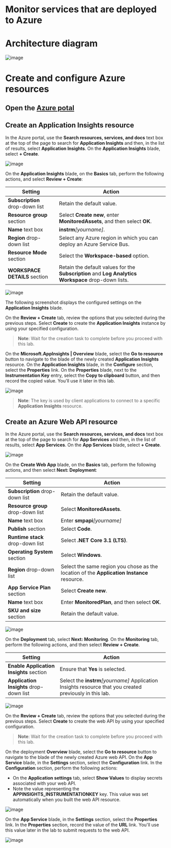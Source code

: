 # Monitor services that are deployed to Azure

# Architecture diagram

![image](https://user-images.githubusercontent.com/34960418/169530615-39fe3c67-bbcb-4ea1-9b7d-555dd2de5474.png)


# Create and configure Azure resources

## Open the [Azure potal](https://portal.azure.com/)


## Create an Application Insights resource

In the Azure portal, use the **Search resources, services, and docs** text box at the top of the page to search for **Application Insights** and then, in the list of results, select **Application Insights**. On the **Application Insights** blade, select **+ Create**.

![image](https://user-images.githubusercontent.com/34960418/169532437-c3ba0812-8086-4dee-976d-790fa85d725f.png)


On the **Application Insights** blade, on the **Basics** tab, perform the following actions, and select **Review + Create**:
    
| Setting                         | Action                                                       |
| ------------------------------- | ------------------------------------------------------------ |
| **Subscription** drop-down list | Retain the default value.                                    |
| **Resource group** section      | Select **Create new**, enter **MonitoredAssets**, and then select **OK**. |
| **Name** text box     | **instrm**_[yourname]_.                           |
| **Region** drop-down list       | Select any Azure region in which you can deploy an Azure Service Bus. |
| **Resource Mode** section | Select the **Workspace-based** option.|
| **WORKSPACE DETAILS** section | Retain the default values for the **Subscription** and **Log Analytics Workspace** drop-down lists.|

![image](https://user-images.githubusercontent.com/34960418/169532919-fbdc8121-c101-44ba-8890-bbc873ed0806.png)

The following screenshot displays the configured settings on the **Application Insights** blade.


On the **Review + Create** tab, review the options that you selected during the previous steps. Select **Create** to create the **Application Insights** instance by using your specified configuration.

> **Note**: Wait for the creation task to complete before you proceed with this lab.


On the **Microsoft.AppInsights \| Overview** blade, select the **Go to resource** button to navigate to the blade of the newly created **Application Insights** resource. On the **Application Insights** blade, in the **Configure** section, select the **Properties** link. On the **Properties** blade, next to the **Instrumentation Key** entry, select the **Copy to clipboard** button, and then record the copied value. You'll use it later in this lab.

![image](https://user-images.githubusercontent.com/34960418/169533445-fc4fe500-9909-4f17-8734-030749312ace.png)

> **Note**: The key is used by client applications to connect to a specific **Application Insights** resource.


## Create an Azure Web API resource

In the Azure portal, use the **Search resources, services, and docs** text box at the top of the page to search for **App Services** and then, in the list of results, select **App Services**. On the **App Services** blade, select **+ Create**.

![image](https://user-images.githubusercontent.com/34960418/169533776-9055968d-174d-4320-a67d-220699dc3421.png)


On the **Create Web App** blade, on the **Basics** tab, perform the following actions, and then select **Next: Deployment**:

| Setting                         | Action                                                       |
| ------------------------------- | ------------------------------------------------------------ |
| **Subscription** drop-down list | Retain the default value.                                    |
| **Resource group** drop-down list      |Select **MonitoredAssets**. |
| **Name** text box     | Enter **smpapi**_[yourname]_ |
| **Publish** section       | Select **Code**. |
| **Runtime stack** drop-down list | Select **.NET Core 3.1 (LTS)**.|
| **Operating System** section |  Select **Windows**.|
| **Region** drop-down list |  Select the same region you chose as the location of the **Application Instance** resource. |
| **App Service Plan** section |  Select **Create new**. |
| **Name** text box |  Enter **MonitoredPlan**, and then select **OK**.|
|  **SKU and size** section |  Retain the default value. |

![image](https://user-images.githubusercontent.com/34960418/169534552-b56f93e4-b01f-4b66-9638-1190bb0c1dab.png)


On the **Deployment** tab, select **Next: Monitoring**. On the **Monitoring** tab, perform the following actions, and then select **Review + Create**.

| Setting                         | Action                                                       |
| ------------------------------- | ------------------------------------------------------------ |
| **Enable Application Insights** section | Ensure that **Yes** is selected.                                    |
| **Application Insights** drop-down list     | Select the **instrm**_[yourname]_ Application Insights resource that you created previously in this lab.|

![image](https://user-images.githubusercontent.com/34960418/169534930-f04a8fbb-6a73-4139-bcd4-a3149812e777.png)

On the **Review + Create** tab, review the options that you selected during the previous steps. Select **Create** to create the web API by using your specified configuration.

> **Note**: Wait for the creation task to complete before you proceed with this lab.


On the deployment **Overview** blade, select the **Go to resource** button to navigate to the blade of the newly created Azure web API. On the **App Service** blade, in the **Settings** section, select the **Configuration** link. In the **Configuration** section, perform the following actions:

- On the **Application settings** tab, select **Show Values** to display secrets associated with your web API.
- Note the value representing the **APPINSIGHTS\_INSTRUMENTATIONKEY** key. This value was set automatically when you built the web API resource.

![image](https://user-images.githubusercontent.com/34960418/169535611-4bd95943-1853-42fb-a1b6-18bab6023781.png)


On the **App Service** blade, in the **Settings** section, select the **Properties** link. In the **Properties** section, record the value of the **URL** link. You'll use this value later in the lab to submit requests to the web API.

![image](https://user-images.githubusercontent.com/34960418/169536079-a9a57790-dd81-47a6-beb4-46be7a8dec01.png)


